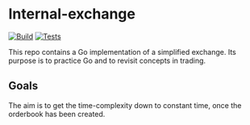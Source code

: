 # Internal-exchange
[![Build](https://github.com/potrzebie-glitch/internal-exchange/actions/workflows/build.yaml/badge.svg)](https://github.com/potrzebie-glitch/internal-exchange/actions/workflows/build.yaml)
[![Tests](https://github.com/potrzebie-glitch/internal-exchange/actions/workflows/tests.yaml/badge.svg)](https://github.com/potrzebie-glitch/internal-exchange/actions/workflows/tests.yaml)

This repo contains a Go implementation of a simplified exchange. Its purpose is to practice Go and to revisit concepts in trading. 

## Goals
The aim is to get the time-complexity down to constant time, once the orderbook has been created.